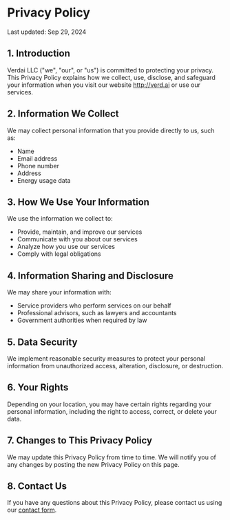 # Privacy Policy

Last updated: Sep 29, 2024

## 1. Introduction

Verdai LLC ("we", "our", or "us") is committed to protecting your privacy. This Privacy Policy explains how we collect, use, disclose, and safeguard your information when you visit our website http://verd.ai or use our services.

## 2. Information We Collect

We may collect personal information that you provide directly to us, such as:

- Name
- Email address
- Phone number
- Address
- Energy usage data

## 3. How We Use Your Information

We use the information we collect to:

- Provide, maintain, and improve our services
- Communicate with you about our services
- Analyze how you use our services
- Comply with legal obligations

## 4. Information Sharing and Disclosure

We may share your information with:

- Service providers who perform services on our behalf
- Professional advisors, such as lawyers and accountants
- Government authorities when required by law

## 5. Data Security

We implement reasonable security measures to protect your personal information from unauthorized access, alteration, disclosure, or destruction.

## 6. Your Rights

Depending on your location, you may have certain rights regarding your personal information, including the right to access, correct, or delete your data.

## 7. Changes to This Privacy Policy

We may update this Privacy Policy from time to time. We will notify you of any changes by posting the new Privacy Policy on this page.

## 8. Contact Us

If you have any questions about this Privacy Policy, please contact us using our [contact form](https://forms.gle/8Z498TrBNWxPWgWU8).
